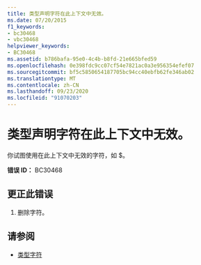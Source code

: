 ```yaml
---
title: 类型声明字符在此上下文中无效。
ms.date: 07/20/2015
f1_keywords:
- bc30468
- vbc30468
helpviewer_keywords:
- BC30468
ms.assetid: b786bafa-95e0-4c4b-b8fd-21e665bfed59
ms.openlocfilehash: 0e398fdc9cc07cf54e7821ac0a3e956354efef07
ms.sourcegitcommit: bf5c5850654187705bc94cc40ebfb62fe346ab02
ms.translationtype: MT
ms.contentlocale: zh-CN
ms.lasthandoff: 09/23/2020
ms.locfileid: "91070203"
---
```

# <a name="type-declaration-characters-are-not-valid-in-this-context"></a>类型声明字符在此上下文中无效。

你试图使用在此上下文中无效的字符，如 $。  
  
 **错误 ID：** BC30468  
  
## <a name="to-correct-this-error"></a>更正此错误  
  
1. 删除字符。  
  
## <a name="see-also"></a>请参阅

- [类型字符](../programming-guide/language-features/data-types/type-characters.md)
